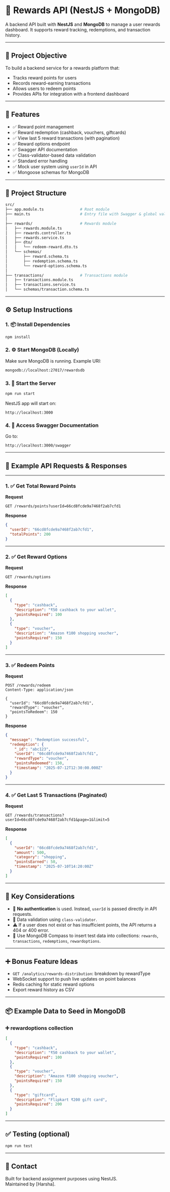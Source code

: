 
# 🎁 Rewards API (NestJS + MongoDB)

A backend API built with **NestJS** and **MongoDB** to manage a user rewards dashboard. It supports reward tracking, redemptions, and transaction history.

---

## 📌 Project Objective

To build a backend service for a rewards platform that:
- Tracks reward points for users
- Records reward-earning transactions
- Allows users to redeem points
- Provides APIs for integration with a frontend dashboard

---

## 🚀 Features

- ✅ Reward point management
- ✅ Reward redemption (cashback, vouchers, giftcards)
- ✅ View last 5 reward transactions (with pagination)
- ✅ Reward options endpoint
- ✅ Swagger API documentation
- ✅ Class-validator-based data validation
- ✅ Standard error handling
- ✅ Mock user system using `userId` in API
- ✅ Mongoose schemas for MongoDB

---

## 🧱 Project Structure

```bash
src/
├── app.module.ts                # Root module
├── main.ts                      # Entry file with Swagger & global validation
│
├── rewards/                     # Rewards module
│   ├── rewards.module.ts
│   ├── rewards.controller.ts
│   ├── rewards.service.ts
│   ├── dto/
│   │   └── redeem-reward.dto.ts
│   └── schemas/
│       ├── reward.schema.ts
│       ├── redemption.schema.ts
│       └── reward-options.schema.ts
│
├── transactions/                # Transactions module
│   ├── transactions.module.ts
│   ├── transactions.service.ts
│   └── schemas/transaction.schema.ts
```

---

## ⚙️ Setup Instructions

### 1. 📦 Install Dependencies

```bash
npm install
```

### 2. ⚙️ Start MongoDB (Locally)

Make sure MongoDB is running. Example URI:

```bash
mongodb://localhost:27017/rewardsdb
```

### 3. 🚀 Start the Server

```bash
npm run start
```

NestJS app will start on:

```
http://localhost:3000
```

### 4. 📑 Access Swagger Documentation

Go to:

```
http://localhost:3000/swagger
```

---

## 🧪 Example API Requests & Responses

---

### 1. ✅ Get Total Reward Points

**Request**
```http
GET /rewards/points?userId=66cd8fcde9a7468f2ab7cfd1
```

**Response**
```json
{
  "userId": "66cd8fcde9a7468f2ab7cfd1",
  "totalPoints": 200
}
```

---

### 2. ✅ Get Reward Options

**Request**
```http
GET /rewards/options
```

**Response**
```json
[
  {
    "type": "cashback",
    "description": "₹50 cashback to your wallet",
    "pointsRequired": 100
  },
  {
    "type": "voucher",
    "description": "Amazon ₹100 shopping voucher",
    "pointsRequired": 150
  }
]
```

---

### 3. ✅ Redeem Points

**Request**
```http
POST /rewards/redeem
Content-Type: application/json

{
  "userId": "66cd8fcde9a7468f2ab7cfd1",
  "rewardType": "voucher",
  "pointsToRedeem": 150
}
```

**Response**
```json
{
  "message": "Redemption successful",
  "redemption": {
    "_id": "abc123",
    "userId": "66cd8fcde9a7468f2ab7cfd1",
    "rewardType": "voucher",
    "pointsRedeemed": 150,
    "timestamp": "2025-07-12T12:30:00.000Z"
  }
}
```

---

### 4. ✅ Get Last 5 Transactions (Paginated)

**Request**
```http
GET /rewards/transactions?userId=66cd8fcde9a7468f2ab7cfd1&page=1&limit=5
```

**Response**
```json
[
  {
    "userId": "66cd8fcde9a7468f2ab7cfd1",
    "amount": 500,
    "category": "shopping",
    "pointsEarned": 50,
    "timestamp": "2025-07-10T14:20:00Z"
  }
]
```

---

## 🧠 Key Considerations

- 🔐 **No authentication** is used. Instead, `userId` is passed directly in API requests.
- 🧪 Data validation using `class-validator`.
- ⚠️ If a user does not exist or has insufficient points, the API returns a 404 or 400 error.
- 🧾 Use MongoDB Compass to insert test data into collections: `rewards`, `transactions`, `redemptions`, `rewardoptions`.

---

## ➕ Bonus Feature Ideas

- `GET /analytics/rewards-distribution`: breakdown by rewardType
- WebSocket support to push live updates on point balances
- Redis caching for static reward options
- Export reward history as CSV

---

## 📦 Example Data to Seed in MongoDB

### ➕ rewardoptions collection

```json
[
  {
    "type": "cashback",
    "description": "₹50 cashback to your wallet",
    "pointsRequired": 100
  },
  {
    "type": "voucher",
    "description": "Amazon ₹100 shopping voucher",
    "pointsRequired": 150
  },
  {
    "type": "giftcard",
    "description": "Flipkart ₹200 gift card",
    "pointsRequired": 200
  }
]
```

---

## ✅ Testing (optional)

```bash
npm run test
```

---

## 💬 Contact

Built for backend assignment purposes using NestJS.  
Maintained by [Harsha].
